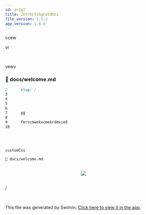 ```yaml
---
id: ar2g7
title: 2ntrhrtshgratdhts
file_version: 1.1.2
app_version: 1.8.0
---
```


ccew

vr

<br/>

vewv
<!-- NOTE-swimm-snippet: the lines below link your snippet to Swimm -->
### 📄 docs/welcome.md
```markdown
2      slug: /
3      
4      
5      
6      
7      gg
8      
9      fervcmwekvcmekrdmvced
10     
```

<br/>

<br/>

`customCss`<swm-token data-swm-token=":docusaurus.config.js:29:1:1:`          customCss: require.resolve(&#39;./src/css/custom.css&#39;),`"/>

`📄 docs/welcome.md`

<br/>

<div align="center"><img src="https://firebasestorage.googleapis.com/v0/b/swimm-dev-content/o/repositories%2FZ2l0aHViJTNBJTNBTm9hUmVwbyUzQSUzQU5vYW96ZXI%3D%2Fda51ca6d-f8e5-49a5-80e8-ccf4fd850875.png?alt=media&token=81cea1a8-7204-444b-ad98-6d12e0d7ae9a" style="width:'50%'"/></div>

<br/>

/

<br/>

This file was generated by Swimm. [Click here to view it in the app](https://swimm-web-app.web.app/repos/Z2l0aHViJTNBJTNBTm9hUmVwbyUzQSUzQU5vYW96ZXI=/docs/ar2g7).
